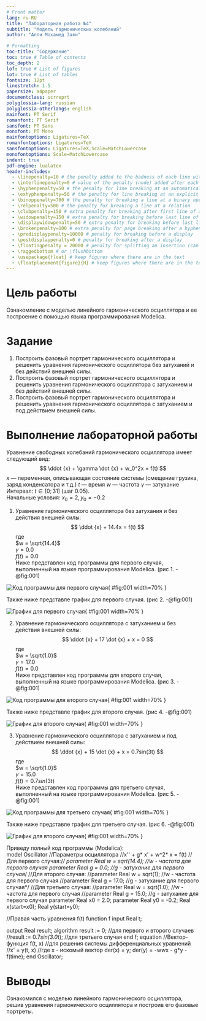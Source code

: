 ```yaml
---
# Front matter
lang: ru-RU
title: "Лабораторная работа №4"
subtitle: "Модель гармонических колебаний"
author: "Алли Мохамед Заян"

# Formatting
toc-title: "Содержание"
toc: true # Table of contents
toc_depth: 2
lof: true # List of figures
lot: true # List of tables
fontsize: 12pt
linestretch: 1.5
papersize: a4paper
documentclass: scrreprt
polyglossia-lang: russian
polyglossia-otherlangs: english
mainfont: PT Serif
romanfont: PT Serif
sansfont: PT Sans
monofont: PT Mono
mainfontoptions: Ligatures=TeX
romanfontoptions: Ligatures=TeX
sansfontoptions: Ligatures=TeX,Scale=MatchLowercase
monofontoptions: Scale=MatchLowercase
indent: true
pdf-engine: lualatex
header-includes:
  - \linepenalty=10 # the penalty added to the badness of each line within a paragraph (no associated penalty node) Increasing the value makes tex try to have fewer lines in the paragraph.
  - \interlinepenalty=0 # value of the penalty (node) added after each line of a paragraph.
  - \hyphenpenalty=50 # the penalty for line breaking at an automatically inserted hyphen
  - \exhyphenpenalty=50 # the penalty for line breaking at an explicit hyphen
  - \binoppenalty=700 # the penalty for breaking a line at a binary operator
  - \relpenalty=500 # the penalty for breaking a line at a relation
  - \clubpenalty=150 # extra penalty for breaking after first line of a paragraph
  - \widowpenalty=150 # extra penalty for breaking before last line of a paragraph
  - \displaywidowpenalty=50 # extra penalty for breaking before last line before a display math
  - \brokenpenalty=100 # extra penalty for page breaking after a hyphenated line
  - \predisplaypenalty=10000 # penalty for breaking before a display
  - \postdisplaypenalty=0 # penalty for breaking after a display
  - \floatingpenalty = 20000 # penalty for splitting an insertion (can only be split footnote in standard LaTeX)
  - \raggedbottom # or \flushbottom
  - \usepackage{float} # keep figures where there are in the text
  - \floatplacement{figure}{H} # keep figures where there are in the text
---
```


# Цель работы

Ознакомление с моделью линейного гармонического осциллятора  и ее построение с помощью языка программирования Modelica. 

# Задание

1. Построить фазовый портрет гармонического осциллятора и решенить уравнения гармонического осциллятора без затуханий и без действий внешней силы.
2. Построить фазовый портрет гармонического осциллятора и решенить уравнения гармонического осциллятора с затуханием и без действий внешней силы.
3. Построить фазовый портрет гармонического осциллятора и решенить уравнения гармонического осциллятора с затуханием и под действием внешней силы.

# Выполнение лабораторной работы

Уравнение свободных колебаний гармонического осциллятора имеет следующий вид:
$$ \ddot {x} + \gamma \dot {x} + w_0^2x = f(t) $$
$x$ — переменная, описывающая состояние системы (смещение грузика, заряд конденсатора и т.д.)
$t$ — время
$w$ — частота
$\gamma$ — затухание  
Интервал: $t \in [0; 31]$ (шаг 0.05).  
Начальные условия: $x_0 = 2, y_0 = -0.2$  

1. Уравнение гармонического осциллятора без затухания и без действия внешней силы:  
$$ \ddot {x} + 14.4x = f(t) $$
где  
$w = \sqrt{14.4}$  
$\gamma = 0.0$  
$f(t) = 0.0$  
Ниже представлен код программы для первого случая, выполненный на языке программирования Modelica. (рис 1. -@fig:001)  

![Код программы для первого случая](image/1.png){ #fig:001 width=70% }  

Также ниже представле график для первого случая. (рис 2. -@fig:001)  

![График для первого случая](image/2.png){ #fig:001 width=70% }    

2. Уравнение гармонического осциллятора с затуханием и без действия внешней силы:  
$$ \ddot {x} + 17 \dot {x} + x = 0 $$
где  
$w = \sqrt{1.0}$  
$\gamma = 17.0$  
$f(t) = 0.0$  
Ниже представлен код программы для второго случая, выполненный на языке программирования Modelica. (рис 3. -@fig:001)  

![Код программы для второго случая](image/3.png){ #fig:001 width=70% }  

Также ниже представле график для второго случая. (рис 4. -@fig:001)  

![График для второго случая](image/4.png){ #fig:001 width=70% }    

3. Уравнение гармонического осциллятора с затуханием и под действием внешней силы:  
$$ \ddot {x} + 15 \dot {x} + x = 0.7sin(3t) $$
где  
$w = \sqrt{1.0}$  
$\gamma = 15.0$  
$f(t) = 0.7sin(3t)$  
Ниже представлен код программы для третьего случая, выполненный на языке программирования Modelica. (рис 5. -@fig:001)  

![Код программы для третьего случая](image/5.png){ #fig:001 width=70% }  

Также ниже представле график для третьего случая. (рис 6. -@fig:001)  

![График для второго случая](image/6.png){ #fig:001 width=70% }  

Приведу полный код программы (Modelica):    
model Oscillator
//Параметры осциллятора
//x'' + g* x' + w^2* x = f(t)
//Для первого случая:/*/
parameter Real w = sqrt(14.4); //w - частота для первого случая
parameter Real g = 0.0; //g - затухание для первого случая*/
//Для второго случая:
//parameter Real w = sqrt(1); //w - частота для первого случая
//parameter Real g = 17.0; //g - затухание для первого случая*/
//Для третьего случая:
//parameter Real w = sqrt(1.0); //w - частота для первого случая
//parameter Real g = 15.0; //g - затухание для первого случая
parameter Real x0 = 2.0;
parameter Real y0 = -0.2;
Real x(start=x0);
Real y(start=y0);

//Правая часть уравнения f(t)
function f
  input Real t;

  output Real result;
algorithm
  result := 0; //для первого и второго случаев
//result := 0.7*sin(3.0*t); //для третьего случая
end f;
equation
//Вектор-функция f(t, x)
//для решения системы дифференциальных уравнений
//x' = y(t, x)
//где x - искомый вектор
der(x) = y;
der(y) = -w*w*x - g*y - f(time);
end Oscillator;


# Выводы

Ознакомился с моделью линейного гармонического осциллятора, решив уравнения гармонического осциллятора и построив его фазовые портреты.
